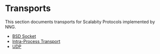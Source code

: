 # Transports

This section documents transports for Scalabity Protocols implemented by NNG.

- [BSD Socket](socket.md)
- [Intra-Process Transport](inproc.md)
- [UDP](udp.md)
